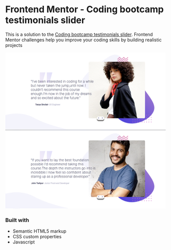 # Frontend Mentor - Coding bootcamp testimonials slider

This is a solution to the [Coding bootcamp testimonials slider](https://www.frontendmentor.io/challenges/coding-bootcamp-testimonials-slider-4FNyLA8JL). Frontend Mentor challenges help you improve your coding skills by building realistic projects







![](./solution/desktop1.png)
![](./solution/desktop2.png)
### Built with

- Semantic HTML5 markup
- CSS custom properties
- Javascript
